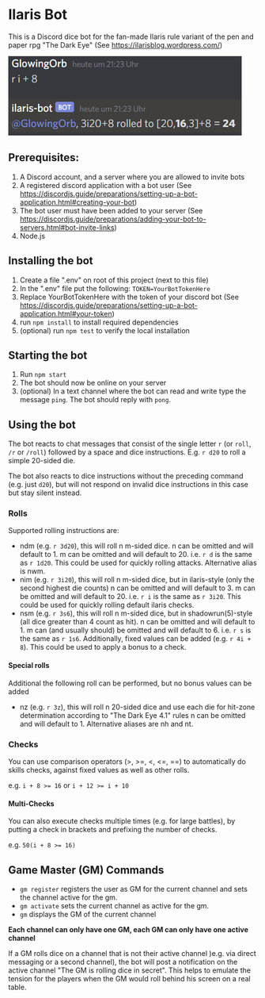 # Ilaris Bot

This is a Discord dice bot for the fan-made Ilaris rule variant of the pen and paper rpg "The Dark Eye" (See https://ilarisblog.wordpress.com/)

![Example](images/example.png)

## Prerequisites:

1. A Discord account, and a server where you are allowed to invite bots
2. A registered discord application with a bot user (See https://discordjs.guide/preparations/setting-up-a-bot-application.html#creating-your-bot)
3. The bot user must have been added to your server (See https://discordjs.guide/preparations/adding-your-bot-to-servers.html#bot-invite-links)
4. Node.js


## Installing the bot 

1. Create a file ".env" on root of this project (next to this file)
2. In the ".env" file put the following:
    `TOKEN=YourBotTokenHere`
3. Replace YourBotTokenHere with the token of your discord bot (See https://discordjs.guide/preparations/setting-up-a-bot-application.html#your-token)
4. run `npm install` to install required dependencies
5. (optional) run `npm test` to verify the local installation

## Starting the bot

1. Run `npm start`
2. The bot should now be online on your server
3. (optional) In a text channel where the bot can read and write type the message `ping`. The bot should reply with `pong`.

## Using the bot

The bot reacts to chat messages that consist of the single letter `r` (or `roll`, `/r` or `/roll`) followed by a space and dice instructions.
E.g. `r d20` to roll a simple 20-sided die.

The bot also reacts to dice instructions without the preceding command (e.g.  just `d20`), but will not respond on invalid dice instructions in this case but stay silent instead.

### Rolls
Supported rolling instructions are:
* ndm (e.g. `r 3d20`), this will roll n m-sided dice. n can be omitted and will default to 1.
m can be omitted and will default to 20. i.e. `r d` is the same as `r 1d20`. This could be used for quickly rolling attacks. Alternative alias is nwm.
* nim (e.g. `r 3i20`), this will roll n m-sided dice, but in ilaris-style (only the second highest die counts)
n can be omitted and will default to 3.
m can be omitted and will default to 20. i.e. `r i` is the same as `r 3i20`. This could be used for quickly rolling default ilaris checks.
* nsm (e.g. `r 3s6`), this will roll n m-sided dice, but in shadowrun(5)-style (all dice greater than 4 count as hit).
n can be omitted and will default to 1.
m can (and usually should) be omitted and will default to 6. i.e. `r s` is the same as `r 1s6`.
Additionally, fixed values can be added (e.g. `r 4i + 8`). This could be used to apply a bonus to a check.

#### Special rolls
Additional the following roll can be performed, but no bonus values can be added 
* nz (e.g. `r 3z`), this will roll n 20-sided dice and use each die for hit-zone determination according to "The Dark Eye 4.1" rules 
n can be omitted and will default to 1. Alternative aliases are nh and nt.

### Checks
You can use comparison operators (>, >=, <, <=, ==) to automatically do skills checks, against fixed values as well as other rolls.

e.g. `i + 8 >= 16` or `i + 12 >= i + 10`  

#### Multi-Checks
You can also execute checks multiple times (e.g. for large battles), by putting a check in brackets and prefixing the number of checks.

e.g. `50(i + 8 >= 16)`


## Game Master (GM) Commands

* `gm register` registers the user as GM for the current channel and sets the channel active for the gm.
* `gm activate` sets the current channel as active for the gm.
* `gm` displays the GM of the current channel

**Each channel can only have one GM, each GM can only have one active channel**

If a GM rolls dice on a channel that is not their active channel )e.g. via direct messaging or a second channel), the bot will post a notification on the active channel "The GM is rolling dice in secret". This helps to emulate the tension for the players when the GM would roll behind his screen on a real table. 